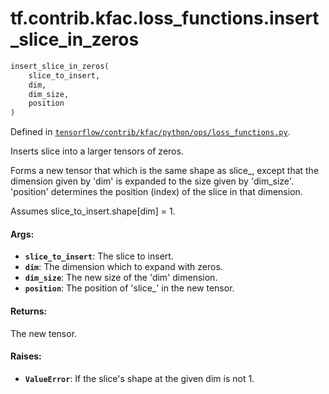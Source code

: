 <div itemscope itemtype="http://developers.google.com/ReferenceObject">
<meta itemprop="name" content="tf.contrib.kfac.loss_functions.insert_slice_in_zeros" />
</div>

# tf.contrib.kfac.loss_functions.insert_slice_in_zeros

``` python
insert_slice_in_zeros(
    slice_to_insert,
    dim,
    dim_size,
    position
)
```



Defined in [`tensorflow/contrib/kfac/python/ops/loss_functions.py`](https://www.tensorflow.org/code/tensorflow/contrib/kfac/python/ops/loss_functions.py).

Inserts slice into a larger tensors of zeros.

Forms a new tensor that which is the same shape as slice_, except that
the dimension given by 'dim' is expanded to the size given by 'dim_size'.
'position' determines the position (index) of the slice in that dimension.

Assumes slice_to_insert.shape[dim] = 1.

#### Args:

* <b>`slice_to_insert`</b>: The slice to insert.
* <b>`dim`</b>: The dimension which to expand with zeros.
* <b>`dim_size`</b>: The new size of the 'dim' dimension.
* <b>`position`</b>: The position of 'slice_' in the new tensor.


#### Returns:

The new tensor.


#### Raises:

* <b>`ValueError`</b>: If the slice's shape at the given dim is not 1.